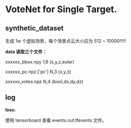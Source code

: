 
# VoteNet for Single Target.

## synthetic_dataset

生成 1w 个虚拟场景，每个场景点云大小应为 512 ~ 10000!!!!!

__data 读取三个文件：__

xxxxxx_bbox.npy
1,6 (x,y,z,euler)

xxxxxx_pc.npz ['pc']
N,3 (x,y,z)

xxxxxx_votes.npz
N,4 (bool,dx,dy,dz)

## log

__loss:__

使用 tensorboard 查看 events.out.tfevents 文件。






